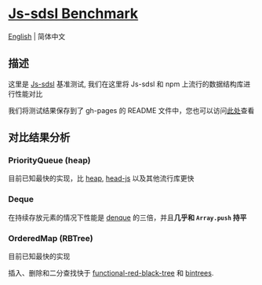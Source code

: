 # [Js-sdsl Benchmark](https://github.com/js-sdsl/benchmark)

[English](https://github.com/js-sdsl/benchmark/blob/main/README.md) | 简体中文

## 描述

这里是 [Js-sdsl](https://github.com/js-sdsl/js-sdsl) 基准测试, 我们在这里将 Js-sdsl 和 npm 上流行的数据结构库进行性能对比

我们将测试结果保存到了 gh-pages 的 README 文件中，您也可以访问[此处](https://js-sdsl.github.io/#/zh-cn/test/benchmark-result)查看

## 对比结果分析

### PriorityQueue (heap)

目前已知最快的实现，比 [heap](http://npmjs.com/package/heap), [head-js](http://npmjs.com/package/heap-js) 以及其他流行库更快

### Deque

在持续存放元素的情况下性能是 [denque](https://npmjs.com/package/denque) 的三倍，并且**几乎和 `Array.push` 持平**

### OrderedMap (RBTree)

目前已知最快的实现

插入、删除和二分查找快于 [functional-red-black-tree](https://npmjs.com/package/functional-red-black-tree) 和 [bintrees](https://npmjs.com/package/bintrees).
